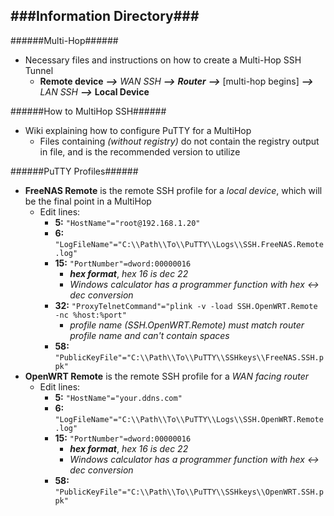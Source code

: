 ###Information Directory###
---
######Multi-Hop######
- Necessary files and instructions on how to create a Multi-Hop SSH Tunnel
  - __Remote device__  ___-->___  _WAN SSH_  ___-->___  ___Router___  ___-->___  [multi-hop begins]  ___-->___  _LAN SSH_  ___-->___  __Local Device__

######How to MultiHop SSH######
- Wiki explaining how to configure PuTTY for a MultiHop
  - Files containing _(without registry)_ do not contain the registry output in file, and is the recommended version to utilize

######PuTTY Profiles######
- __FreeNAS Remote__ is the remote SSH profile for a _local device_, which will be the final point in a MultiHop
  - Edit lines:
    - __5:__ `"HostName"="root@192.168.1.20"`
    - __6:__ `"LogFileName"="C:\\Path\\To\\PuTTY\\Logs\\SSH.FreeNAS.Remote.log"`
    - __15:__ `"PortNumber"=dword:00000016`
      - ___hex format___, _hex 16 is dec 22_
      - _Windows calculator has a programmer function with hex <-> dec conversion_
    - __32:__ `"ProxyTelnetCommand"="plink -v -load SSH.OpenWRT.Remote -nc %host:%port"`
      - _profile name (SSH.OpenWRT.Remote) must match router profile name and can't contain spaces_
    - __58:__ `"PublicKeyFile"="C:\\Path\\To\\PuTTY\\SSHkeys\\FreeNAS.SSH.ppk"`
- __OpenWRT Remote__ is the remote SSH profile for a _WAN facing router_
  - Edit lines:
    - __5:__ `"HostName"="your.ddns.com"`
    - __6:__ `"LogFileName"="C:\\Path\\To\\PuTTY\\Logs\\SSH.OpenWRT.Remote.log"`
    - __15:__ `"PortNumber"=dword:00000016`
      - ___hex format___, _hex 16 is dec 22_
      - _Windows calculator has a programmer function with hex <-> dec conversion_
    - __58:__ `"PublicKeyFile"="C:\\Path\\To\\PuTTY\\SSHkeys\\OpenWRT.SSH.ppk"`
